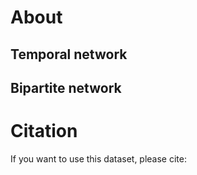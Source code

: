 # About

## Temporal network

## Bipartite network

# Citation

If you want to use this dataset, please cite:


